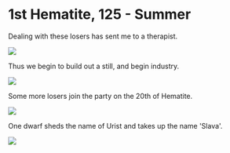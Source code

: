 # 1st Hematite, 125 - Summer

Dealing with these losers has sent me to a therapist.

![](http://cloud.mikeskalnik.com/image/1P3p1s3x3E08/Screen%20Shot%202014-08-05%20at%2012.38.18%20AM.png)

Thus we begin to build out a still, and begin industry.

![](http://cloud.mikeskalnik.com/image/0Z2O3O2w3G10/Screen%20Shot%202014-08-05%20at%2012.50.42%20AM.png)

Some more losers join the party on the 20th of Hematite.

![](http://cloud.mikeskalnik.com/image/173r3v062D29/Screen%20Shot%202014-08-05%20at%2012.54.38%20AM.png)

One dwarf sheds the name of Urist and takes up the name 'Slava'.

![](http://cloud.mikeskalnik.com/image/1H2X2a0R3e1t/Screen%20Shot%202014-08-05%20at%2012.59.39%20AM.png)
